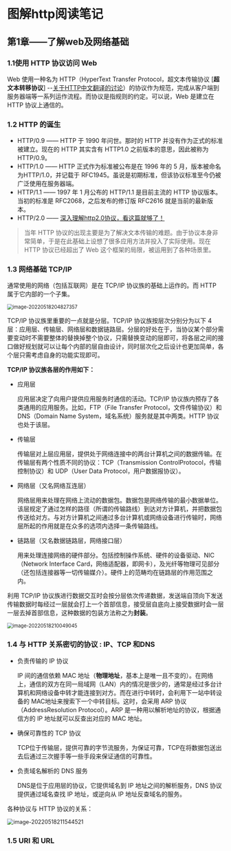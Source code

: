 # 图解http阅读笔记

## 第1章——了解web及网络基础

### 1.1使用 HTTP 协议访问 Web

Web 使用一种名为 HTTP（HyperText Transfer Protocol，超文本传输协议  [**超文本转移协议**] --[关于HTTP中文翻译的讨论](https://www.ituring.com.cn/article/1817)）的协议作为规范，完成从客户端到服务器端等一系列运作流程。而协议是指规则的约定。可以说，Web 是建立在 HTTP 协议上通信的。

### 1.2 HTTP 的诞生

- HTTP/0.9 —— HTTP 于 1990 年问世。那时的 HTTP 并没有作为正式的标准被建立。现在的 HTTP 其实含有 HTTP1.0 之前版本的意思，因此被称为HTTP/0.9。
- HTTP/1.0 —— HTTP 正式作为标准被公布是在 1996 年的 5 月，版本被命名为HTTP/1.0，并记载于 RFC1945。虽说是初期标准，但该协议标准至今仍被广泛使用在服务器端。
- HTTP/1.1 —— 1997 年 1 月公布的 HTTP/1.1 是目前主流的 HTTP 协议版本。当初的标准是 RFC2068，之后发布的修订版 RFC2616 就是当前的最新版本。
- HTTP/2.0 —— [深入理解http2.0协议，看这篇就够了！](https://juejin.cn/post/6844903984524705800)

>当年 HTTP 协议的出现主要是为了解决文本传输的难题。由于协议本身非常简单，于是在此基础上设想了很多应用方法并投入了实际使用。现在 HTTP 协议已经超出了 Web 这个框架的局限，被运用到了各种场景里。

### 1.3 网络基础 TCP/IP

通常使用的网络（包括互联网）是在 TCP/IP 协议族的基础上运作的。而 HTTP 属于它内部的一个子集。

<img src="https://typora-imagehost-1308499275.cos.ap-shanghai.myqcloud.com/2022-5/202205182048444.png" alt="image-20220518204827357" style="zoom:80%;" />

TCP/IP 协议族里重要的一点就是分层。TCP/IP 协议族按层次分别分为以下 4 层：应用层、传输层、网络层和数据链路层。分层的好处在于，当协议某个部分需要变动时不需要整体的替换掉整个协议，只需替换变动的层即可，将各层之间的接口做好规划就可以让每个内部的层自由设计，同时层次化之后设计也更加简单，各个层只需考虑自身的功能实现即可。

**TCP/IP 协议族各层的作用如下：**

- 应用层

  应用层决定了向用户提供应用服务时通信的活动。TCP/IP 协议族内预存了各类通用的应用服务。比如，FTP（File
  Transfer Protocol，文件传输协议）和 DNS（Domain Name System，域名系统）服务就是其中两类。HTTP 协议也处于该层。

- 传输层

  传输层对上层应用层，提供处于网络连接中的两台计算机之间的数据传输。在传输层有两个性质不同的协议：TCP（Transmission ControlProtocol，传输控制协议）和 UDP（User Data Protocol，用户数据报协议）。

- 网络层（又名网络互连层）

  网络层用来处理在网络上流动的数据包。数据包是网络传输的最小数据单位。该层规定了通过怎样的路径（所谓的传输路线）到达对方计算机，并把数据包传送给对方。与对方计算机之间通过多台计算机或网络设备进行传输时，网络层所起的作用就是在众多的选项内选择一条传输路线。

- 链路层（又名数据链路层，网络接口层）

  用来处理连接网络的硬件部分。包括控制操作系统、硬件的设备驱动、NIC（Network Interface Card，网络适配器，即网卡），及光纤等物理可见部分（还包括连接器等一切传输媒介）。硬件上的范畴均在链路层的作用范围之内。

利用 TCP/IP 协议族进行数据交互时会按分层依次传递数据，发送端自顶向下发送传输数据时每经过一层就会打上一个首部信息，接受层自底向上接受数据时会一层一层去掉首部信息，这种数据的包装方法称之为**封装**。

<img src="https://typora-imagehost-1308499275.cos.ap-shanghai.myqcloud.com/2022-5/202205182100125.png" alt="image-20220518210049045" style="zoom:80%;" />

### 1.4 与 HTTP 关系密切的协议 : IP、TCP 和DNS

- 负责传输的 IP 协议

  IP 间的通信依赖 MAC 地址（**物理地址**，基本上是唯一且不变的）。在网络上，通信的双方在同一局域网（LAN）内的情况是很少的，通常是经过多台计算机和网络设备中转才能连接到对方。而在进行中转时，会利用下一站中转设备的 MAC地址来搜索下一个中转目标。这时，会采用 ARP 协议（AddressResolution Protocol）。ARP 是一种用以解析地址的协议，根据通信方的 IP 地址就可以反查出对应的 MAC 地址。

- 确保可靠性的 TCP 协议

  TCP位于传输层，提供可靠的字节流服务，为保证可靠，TCP在将数据包送出去后通过三次握手等一些手段来保证通信的可靠性。

- 负责域名解析的 DNS 服务

  DNS是位于应用层的协议，它提供域名到 IP 地址之间的解析服务，DNS 协议提供通过域名查找 IP 地址，或逆向从 IP 地址反查域名的服务。

各种协议与 HTTP 协议的关系：

<img src="https://typora-imagehost-1308499275.cos.ap-shanghai.myqcloud.com/2022-5/202205182115635.png" alt="image-20220518211544521" style="zoom:90%;" />

### 1.5 URI 和 URL